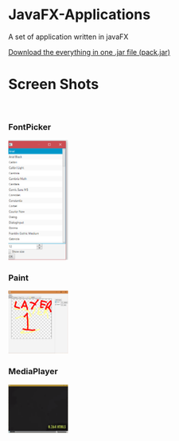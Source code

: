 # JavaFX-Applications
A set of application written in javaFX 

[Download the everything in one .jar file (pack.jar)](https://github.com/blockout22/JavaFX-Applications/blob/master/pack.jar?raw=true)

# Screen Shots
<p align="center">
  <br>
  <h3>FontPicker</h3>
  <img src="https://raw.githubusercontent.com/blockout22/JavaFX-Applications/master/SCREEN_SHOTS/bczZFq.jpg" width="120"/>
  <br>
  <h3>Paint</h3>
  <img src="https://raw.githubusercontent.com/blockout22/JavaFX-Applications/master/SCREEN_SHOTS/fCQZmM.jpg" width="120"/>
  <br>
  <h3>MediaPlayer</h3>
  <img src="https://raw.githubusercontent.com/blockout22/JavaFX-Applications/master/SCREEN_SHOTS/fupwT4.jpg" width="120"/>
</p>
